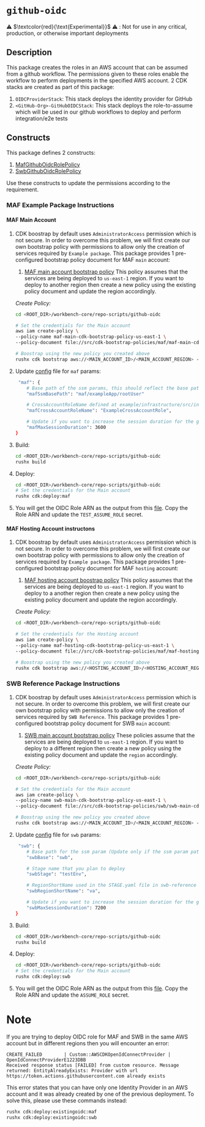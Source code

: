 # `github-oidc`

⚠️ $\textcolor{red}{\text{Experimental}}$ ⚠️ : Not for use in any critical, production, or otherwise important deployments

## Description
This package creates the roles in an AWS account that can be assumed from a github workflow. The permissions given to these roles enable the workflow to perform deployments in the specified AWS account. 2 CDK stacks are created as part of this package:
1. `OIDCProviderStack`: This stack deploys the identity provider for GitHub
2. `<GitHub-Org>-GitHubOIDCStack`: This stack deploys the role-to-assume which will be used in our github workflows to deploy and perform integration/e2e tests

## Constructs
This package defines 2 constructs:
1. [MafGithubOidcRolePolicy](./src/constructs/maf-github-oidc-role-policy.ts)
2. [SwbGithubOidcRolePolicy](./src/constructs/swb-github-oidc-role-policy.ts)

Use these constructs to update the permissions according to the requirement.

### MAF Example Package Instructions
#### MAF Main Account
1. CDK boostrap by default uses `AdministratorAccess` permission which is not secure. In order to overcome this problem, we will first create our own bootstrap policy with permissions to allow only the creation of services required by `Example package`. This package provides 1 pre-configured bootstrap policy document for MAF `main` account:
    1. [MAF main account bootstrap policy](./src/cdk-bootstrap-policies/maf/maf-main-cdk-bootstrap-policy-us-east-1.json)
This policy assumes that the services are being deployed to `us-east-1` region. If you want to deploy to another region then create a new policy using the existing policy document and update the region accordingly.

    *Create Policy:*

    ```bash
    cd <ROOT_DIR>/workbench-core/repo-scripts/github-oidc

    # Set the credentials for the Main account
    aws iam create-policy \
    --policy-name maf-main-cdk-bootstrap-policy-us-east-1 \
    --policy-document file://src/cdk-bootstrap-policies/maf/maf-main-cdk-bootstrap-policy-us-east-1.json

    # Boostrap using the new policy you created above
    rushx cdk bootstrap aws://<MAIN_ACCOUNT_ID>/<MAIN_ACCOUNT_REGION> --cloudformation-execution-policies "arn:aws:iam::<MAIN_ACCOUNT_ID>:policy/maf-main-cdk-bootstrap-policy-us-east-1" -c "application=MAF"
    ```
1. Update [config](./src/configs/config.json) file for `maf` params:
    ```bash
     "maf": {
        # Base path of the ssm params, this should reflect the base path defined in the example/infrastructure/integration-tests/config/testEnv.yaml file (Update only if base path is updated in example/infrastructure/integration-tests/config/testEnv.yaml)
        "mafSsmBasePath": "maf/exampleApp/rootUser"

        # CrossAccountRoleName defined at example/infrastructure/src/index.ts#L20
        "mafCrossAccountRoleName": "ExampleCrossAccountRole",

        # Update if you want to increase the session duration for the github-oidc role
        "mafMaxSessionDuration": 3600
    }
    ```
1. Build:
    ```bash
    cd <ROOT_DIR>/workbench-core/repo-scripts/github-oidc
    rushx build
    ```
1. Deploy:
    ```bash
    cd <ROOT_DIR>/workbench-core/repo-scripts/github-oidc
    # Set the credentials for the Main account
    rushx cdk:deploy:maf
    ```
1. You will get the OIDC Role ARN as the output from this [file](./src/configs/cdk-outputs.json). Copy the Role ARN and update the `TEST_ASSUME_ROLE` secret.

#### MAF Hosting Account instructons
1. CDK boostrap by default uses `AdministratorAccess` permission which is not secure. In order to overcome this problem, we will first create our own bootstrap policy with permissions to allow only the creation of services required by `Example package`. This package provides 1 pre-configured bootstrap policy document for MAF `hosting` account:
    1. [MAF hosting account boostrap policy](./src/cdk-bootstrap-policies/maf/maf-hosting-cdk-bootstrap-policy-us-east-1.json)
This policy assumes that the services are being deployed to `us-east-1` region. If you want to deploy to a another region then create a new policy using the existing policy document and update the region accordingly.

    *Create Policy:*

    ```bash
    cd <ROOT_DIR>/workbench-core/repo-scripts/github-oidc

    # Set the credentials for the Hosting account
    aws iam create-policy \
    --policy-name maf-hosting-cdk-bootstrap-policy-us-east-1 \
    --policy-document file://src/cdk-bootstrap-policies/maf/maf-hosting-cdk-bootstrap-policy-us-east-1.json

    # Boostrap using the new policy you created above
    rushx cdk bootstrap aws://<HOSTING_ACCOUNT_ID>/<HOSTING_ACCOUNT_REGION> --trust <MAIN_ACCOUNT_ID> --trust-for-lookup <MAIN_ACCOUNT_ID> --cloudformation-execution-policies "arn:aws:iam::<HOSTING_ACCOUNT_ID>:policy/maf-hosting-cdk-bootstrap-policy-us-east-1" -c "application=MAF"
    ```

### SWB Reference Package Instructions
1. CDK boostrap by default uses `AdministratorAccess` permission which is not secure. In order to overcome this problem, we will first create our own bootstrap policy with permissions to allow only the creation of services required by `SWB Reference`. This package provides 1 pre-configured bootstrap policy document for SWB `main` account:
    1. [SWB main account bootstrap policy](./src/cdk-bootstrap-policies/swb/swb-main-cdk-bootstrap-policy-us-east-1.json)
These policies assume that the services are being deployed to `us-east-1` region. If you want to deploy to a different region then create a new policy using the existing policy document and update the `region` accordingly.

    *Create Policy:*

    ```bash
    cd <ROOT_DIR>/workbench-core/repo-scripts/github-oidc

    # Set the credentials for the Main account
    aws iam create-policy \
    --policy-name swb-main-cdk-bootstrap-policy-us-east-1 \
    --policy-document file://src/cdk-bootstrap-policies/swb/swb-main-cdk-bootstrap-policy-us-east-1.json

    # Boostrap using the new policy you created above
    rushx cdk bootstrap aws://<MAIN_ACCOUNT_ID>/<MAIN_ACCOUNT_REGION> --cloudformation-execution-policies "arn:aws:iam::<MAIN_ACCOUNT_ID>:policy/swb-main-cdk-bootstrap-policy-us-east-1" -c "application=SWB"
    ```
1. Update [config](./src/configs/config.json) file for `swb` params:
    ```bash
     "swb": {
        # Base path for the ssm param (Update only if the ssm param path is updated in the swb-reference package)
        "swbBase": "swb",

        # Stage name that you plan to deploy
        "swbStage": "testEnv",

        # RegionShortName used in the STAGE.yaml file in swb-reference
        "swbRegionShortName": "va",

        # Update if you want to increase the session duration for the github-oidc role
        "swbMaxSessionDuration": 7200
    }
    ```
1. Build:
    ```bash
    cd <ROOT_DIR>/workbench-core/repo-scripts/github-oidc
    rushx build
    ```
1. Deploy:
    ```bash
    cd <ROOT_DIR>/workbench-core/repo-scripts/github-oidc
    # Set the credentials for the Main account
    rushx cdk:deploy:swb
    ```
1. You will get the OIDC Role ARN as the output from this [file](./src/configs/cdk-outputs.json). Copy the Role ARN and update the `ASSUME_ROLE` secret.


# Note
If you are trying to deploy OIDC role for MAF and SWB in the same AWS account but in different regions then you will encounter an error:

```
CREATE_FAILED        | Custom::AWSCDKOpenIdConnectProvider | OpenIdConnectProviderE1223DBB
Received response status [FAILED] from custom resource. Message returned: EntityAlreadyExists: Provider with url https://token.actions.githubusercontent.com already exists
```

This error states that you can have only one Identity Provider in an AWS account and it was already created by one of the previous deployment. To solve this, please use these commands instead:

```bash
rushx cdk:deploy:existingoidc:maf
rushx cdk:deploy:existingoidc:swb
```